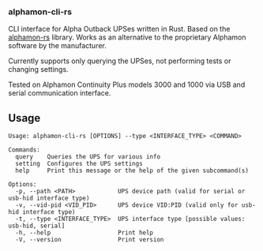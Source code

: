 ### alphamon-cli-rs

CLI interface for Alpha Outback UPSes written in Rust. Based on the [alphamon-rs](https://github.com/timleg002/alphamon-rs) library. Works as an alternative to the proprietary Alphamon software by the manufacturer. 

Currently supports only querying the UPSes, not performing tests or changing settings.

Tested on Alphamon Continuity Plus models 3000 and 1000 via USB and serial communication interface.

## Usage

```
Usage: alphamon-cli-rs [OPTIONS] --type <INTERFACE_TYPE> <COMMAND>

Commands:
  query    Queries the UPS for various info
  setting  Configures the UPS settings
  help     Print this message or the help of the given subcommand(s)

Options:
  -p, --path <PATH>            UPS device path (valid for serial or usb-hid interface type)
  -v, --vid-pid <VID_PID>      UPS device VID:PID (valid only for usb-hid interface type)
  -t, --type <INTERFACE_TYPE>  UPS interface type [possible values: usb-hid, serial]
  -h, --help                   Print help
  -V, --version                Print version
```